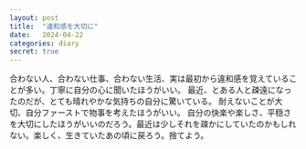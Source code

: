 ```yaml
---
layout: post
title:  "違和感を大切に"
date:   2024-04-22
categories: diary
secret: true
---
```

合わない人、合わない仕事、合わない生活、実は最初から違和感を覚えていることが多い。丁寧に自分の心に聞いたほうがいい。
最近、とある人と疎遠になったのだが、とても晴れやかな気持ちの自分に驚いている。
耐えないことが大切、自分ファーストで物事を考えたほうがいい。
自分の快楽や楽しさ、平穏さを大切にしたほうがいいのだろう。最近は少しそれを疎かにしていたのかもしれない。楽しく、生きていたあの頃に戻ろう。捨てよう。
